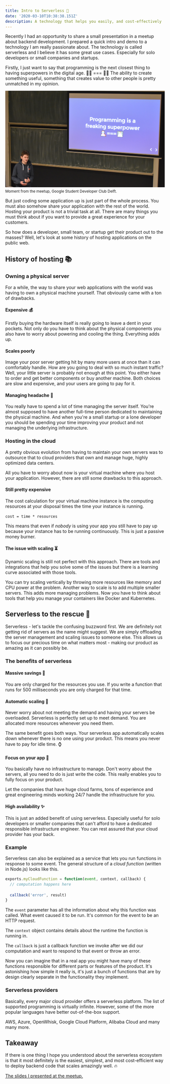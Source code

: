 ```yaml
---
title: Intro to Serverless 🚀
date: '2020-03-10T10:38:38.151Z'
description: A technology that helps you easily, and cost-effectively  deploy server-side code that scales amazingly well.
---
```


Recently I had an opportunity to share a small presentation in a meetup about backend development. I prepared a quick intro and demo to a technology I am really passionate about. The technology is called serverless and I believe it has some great use cases. Especially for solo developers or small companies and startups.

Firstly, I just want to say that programming is the next closest thing to having superpowers in the digital age. 🦸‍♂️ === 👨‍💻 The ability to create something useful, something that creates value to other people is pretty unmatched in my opinion.

![super power](superpower.jpg)
<small>Moment from the meetup, Google Student Developer Club Delft.</small>

But just coding some application up is just part of the whole process. You must also somehow share your application with the rest of the world. Hosting your product is not a trivial task at all. There are many things you must think about if you want to provide a great experience for your customers.

So how does a developer, small team, or startup get their product out to the masses? Well, let's look at some history of hosting applications on the public web.

## History of hosting 📚

### Owning a physical server

For a while, the way to share your web applications with the world was having to own a physical machine yourself. That obviously came with a ton of drawbacks.

#### Expensive 💰

Firstly buying the hardware itself is really going to leave a dent in your pockets. Not only do you have to think about the physical components you also have to worry about powering and cooling the thing. Everything adds up.

#### Scales poorly

Image your poor server getting hit by many more users at once than it can comfortably handle. How are you going to deal with so much instant traffic? Well, your little server is probably not enough at this point. You either have to order and get better components or buy another machine. Both choices are slow and expensive, and your users are going to pay for it.

#### Managing headache 🤕

You really have to spend a lot of time managing the server itself. You're almost supposed to have another full-time person dedicated to maintaining the physical machine. And when you're a small startup or a lone developer you should be spending your time improving your product and not managing the underlying infrastructure.

### Hosting in the cloud

A pretty obvious evolution from having to maintain your own servers was to outsource that to cloud providers that own and manage huge, highly optimized data centers.

All you have to worry about now is your virtual machine where you host your application. However, there are still some drawbacks to this approach.

#### Still pretty expensive

The cost calculation for your virtual machine instance is the computing resources at your disposal times the time your instance is running.

`cost = time * resources`

This means that even if _nobody_ is using your app you still have to pay up because your instance has to be running continuously. This is just a passive money burner.

#### The issue with scaling ⏳

Dynamic scaling is still not perfect with this approach. There are tools and integrations that help you solve some of the issues but there is a learning curve associated with those tools.

You can try scaling vertically by throwing more resources like memory and CPU power at the problem. Another way to scale is to add multiple smaller servers. This adds more managing problems. Now you have to think about tools that help you manage your containers like Docker and Kubernetes.

## Serverless to the rescue 🚀

Serverless - let's tackle the confusing buzzword first. We are definitely not getting rid of servers as the name might suggest. We are simply offloading the server management and scaling issues to someone else. This allows us to focus our precious time on what matters most - making our product as amazing as it can possibly be.

### The benefits of serverless

#### Massive savings 💸

You are only charged for the resources you use. If you write a function that runs for 500 milliseconds you are only charged for that time.

#### Automatic scaling 🚀

Never worry about not meeting the demand and having your servers be overloaded. Serverless is perfectly set up to meet demand. You are allocated more resources whenever you need them.

The same benefit goes both ways. Your serverless app automatically scales down whenever there is no one using your product. This means you never have to pay for idle time. ⌚

#### Focus on your app 🤖

You basically have no infrastructure to manage. Don't worry about the servers, all you need to do is just write the code. This really enables you to fully focus on your product.

Let the companies that have huge cloud farms, tons of experience and great engineering minds working 24/7 handle the infrastructure for you.

#### High availability ✨

This is just an added benefit of using serverless. Especially useful for solo developers or smaller companies that can't afford to have a dedicated responsible infrastructure engineer. You can rest assured that your cloud provider has your back.

### Example

Serverless can also be explained as a service that lets you run functions in response to some event. The general structure of a _cloud function_ (written in Node.js) looks like this.

```js
exports.myCloudFunction = function(event, context, callback) {
  // computation happens here

  callback('error', result)
}
```

The `event` parameter has all the information about why this function was called. What event caused it to be run. It's common for the event to be an HTTP request.

The `context` object contains details about the runtime the function is running in.

The `callback` is just a callback function we invoke after we did our computation and want to respond to that event or throw an error.

Now you can imagine that in a real app you might have many of these functions responsible for different parts or features of the product. It's astonishing how simple it really is, it's just a bunch of functions that are by design clearly separate in the functionality they implement.

### Serverless providers

Basically, every major cloud provider offers a serverless platform. The list of supported programming is virtually infinite. However, some of the more popular languages have better out-of-the-box support.

AWS, Azure, OpenWhisk, Google Cloud Platform, Alibaba Cloud and many many more.

## Takeaway

If there is one thing I hope you understood about the serverless ecosystem is that it most definitely is the easiest, simplest, and most cost-efficient way to deploy backend code that scales amazingly well. 🔥

[The slides I presented at the meetup.](https://slides.com/mykolaskrupauskas/deck)
